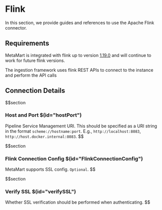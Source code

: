 # Flink
In this section, we provide guides and references to use the Apache Flink connector.

## Requirements

MetaMart is integrated with flink up to version [1.19.0](https://nightlies.apache.org/flink/flink-docs-master/docs/dev/table/sql/gettingstarted/) and will continue to work for future flink versions.

The ingestion framework uses flink REST APIs to connect to the instance and perform the API calls

## Connection Details
$$section
### Host and Port $(id="hostPort")
Pipeline Service Management URI. This should be specified as a URI string in the format `scheme://hostname:port`. E.g., `http://localhost:8083`, `http://host.docker.internal:8083`.
$$

$$section
### Flink Connection Config $(id="FlinkConnectionConfig")
MetaMart supports SSL config.
`Optional`.
$$


$$section
### Verify SSL $(id="verifySSL")
Whether SSL verification should be performed when authenticating.
$$
